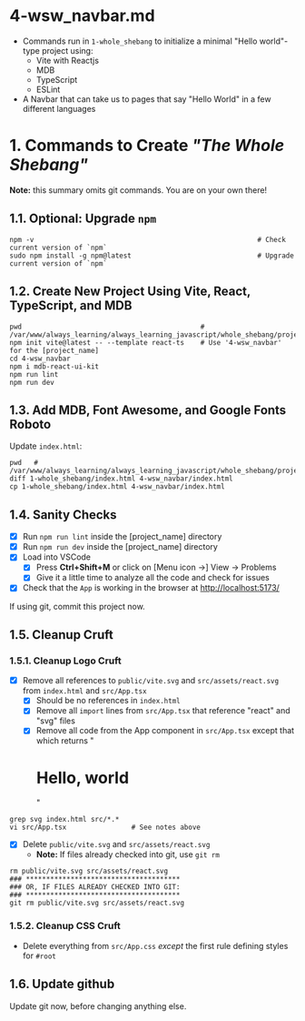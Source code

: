 
# 4-wsw_navbar.md

- Commands run in `1-whole_shebang` to initialize a minimal "Hello world"-type project using:
  - Vite with Reactjs
  - MDB
  - TypeScript
  - ESLint
- A Navbar that can take us to pages that say "Hello World" in a few different languages

# 1. Commands to Create *"The Whole Shebang"*

**Note:** this summary omits git commands.  You are on your own there!

## 1.1. Optional: Upgrade `npm`

```
npm -v                                                       # Check current version of `npm`
sudo npm install -g npm@latest                               # Upgrade current version of `npm`
```

## 1.2. Create New Project Using Vite, React, TypeScript, and MDB

```
pwd                                            # /var/www/always_learning/always_learning_javascript/whole_shebang/projects
npm init vite@latest -- --template react-ts    # Use '4-wsw_navbar' for the [project_name]
cd 4-wsw_navbar
npm i mdb-react-ui-kit
npm run lint
npm run dev
```

## 1.3. Add MDB, Font Awesome, and Google Fonts Roboto

Update `index.html`:

```
pwd   # /var/www/always_learning/always_learning_javascript/whole_shebang/projects
diff 1-whole_shebang/index.html 4-wsw_navbar/index.html
cp 1-whole_shebang/index.html 4-wsw_navbar/index.html
```

## 1.4. Sanity Checks

- [x] Run `npm run lint` inside the [project_name] directory
- [x] Run `npm run dev` inside the [project_name] directory
- [x] Load into VSCode
  - [x] Press **Ctrl+Shift+M** or click on [Menu icon ->] View -> Problems
  - [x] Give it a little time to analyze all the code and check for issues
- [x] Check that the `App` is working in the browser at [http://localhost:5173/](http://localhost:5173/)

If using git, commit this project now.

## 1.5. Cleanup Cruft

### 1.5.1. Cleanup Logo Cruft

- [x] Remove all references to `public/vite.svg` and `src/assets/react.svg` from `index.html` and `src/App.tsx`
  - [x] Should be no references in `index.html`
  - [x] Remove all `import` lines from `src/App.tsx` that reference "react" and "svg" files
  - [x] Remove all code from the App component in `src/App.tsx` except that which returns "<h1>Hello, world</h1>"

```
grep svg index.html src/*.*
vi src/App.tsx                # See notes above
```

- [x] Delete `public/vite.svg` and `src/assets/react.svg`
  - **Note:** If files already checked into git, use `git rm`

```
rm public/vite.svg src/assets/react.svg
### **************************************
### OR, IF FILES ALREADY CHECKED INTO GIT:
### **************************************
git rm public/vite.svg src/assets/react.svg
```

### 1.5.2. Cleanup CSS Cruft

- Delete everything from `src/App.css` *except* the first rule defining styles for `#root`

## 1.6. Update github

Update git now, before changing anything else.

